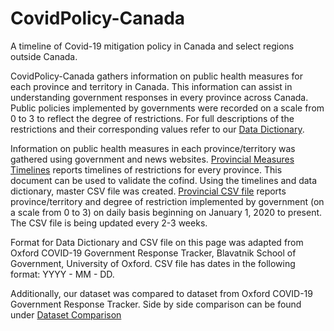 # CovidPolicy-Canada
A timeline of Covid-19 mitigation policy in Canada and select regions outside Canada. 

CovidPolicy-Canada gathers information on public health measures for each province and territory in Canada. This information can assist in understanding government responses in every province across Canada. Public policies implemented by governments were recorded on a scale from 0 to 3 to reflect the degree of restrictions. For full descriptions of the restrictions and their corresponding values refer to our [Data Dictionary](https://github.com/ddick8/CovidPolicy-Canada/blob/main/Data%20Dictionary.md). 

Information on public health measures in each province/territory was gathered using government and news websites. [Provincial Measures Timelines](https://github.com/ddick8/CovidPolicy-Canada/blob/main/Mitigation%20implementations%20timelines.xlsx) reports timelines of restrictions for every province. This document can be used to validate the cofind. Using the timelines and data dictionary, master CSV file was created. [Provincial CSV file](https://github.com/ddick8/CovidPolicy-Canada/blob/main/Provincial.csv) reports province/territory and degree of restriction implemented by government (on a scale from 0 to 3) on daily basis beginning on January 1, 2020 to present. The CSV file is being updated every 2-3 weeks. 

Format for Data Dictionary and CSV file on this page was adapted from Oxford COVID-19 Government Response Tracker, Blavatnik School of Government, University of Oxford. CSV file has dates in the following format: YYYY - MM - DD. 

Additionally, our dataset was compared to dataset from Oxford COVID-19 Government Response Tracker. Side by side comparison can be found under [Dataset Comparison](https://github.com/ddick8/CovidPolicy-Canada/blob/main/Dataset%20comparison.xls)

